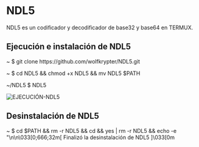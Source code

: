 # NDL5
NDL5 es un codificador y decodificador de base32 y base64 en TERMUX.

<h2>Ejecución e instalación de NDL5</h2>
<p>~ $ git clone https://github.com/wolfkrypter/NDL5.git</p>
<p>~ $ cd NDL5 && chmod +x NDL5 && mv NDL5 $PATH</p>
<p>~/NDL5 $ NDL5</p>
<img src="https://i.imgur.com/z6yP7dX.jpeg" alt="EJECUCIÓN-NDL5">
<h2>Desinstalación de NDL5</h2>
<p>~ $ cd $PATH && rm -r NDL5 && cd && yes | rm -r NDL5 && echo -e "\n\n\033[0;666;32m[ Finalizó la desinstalación de NDL5 ]\033[0m</p>

